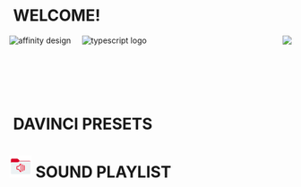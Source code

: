 ###

#   <img src="https://raw.githubusercontent.com/sameerasw/folder-icons/main/PNGs/root.png" height="40"  alt=""  /> WELCOME!

<img align="right" height="150"  src="https://media4.giphy.com/media/v1.Y2lkPTc5MGI3NjExYnBjdDZzd2N4Zjh6NG9wdDI4ZzE0OWNoZG9yYzh0Mm42YXB4NXk0bCZlcD12MV9pbnRlcm5hbF9naWZfYnlfaWQmY3Q9Zw/aWXSKuhUPFPdLQoEqt/giphy.gif"  />


<div align="left">
  <img src="https://upload.wikimedia.org/wikipedia/commons/f/f5/Affinity_Photo_V2_icon.svg" height="40" alt="affinity design"  />
  <img width="12" />
  <img src="https://upload.wikimedia.org/wikipedia/commons/9/9c/Affinity_Publisher_V2_icon.svg" height="40" alt="typescript logo"  />
  <img width="12" />
</div>


</br>
</br>
</br>
</br>
</br>

<div>

# <img src="https://raw.githubusercontent.com/sameerasw/folder-icons/main/PNGs/davinci.png" height="40"  alt=""  /> DAVINCI PRESETS
   
</div>

<div>

# <img src="https://github.com/Pyncro/folder-icons/blob/main/PNGs/sound.png?raw=true" height="40"  alt=""  /> SOUND PLAYLIST
   
</div>






